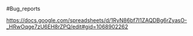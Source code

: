 #Bug_reports

https://docs.google.com/spreadsheets/d/1RyN86bf7I1ZAQDBg6rZyasO-_HRwOqge7zU6EH8rZPQ/edit#gid=1068902262
